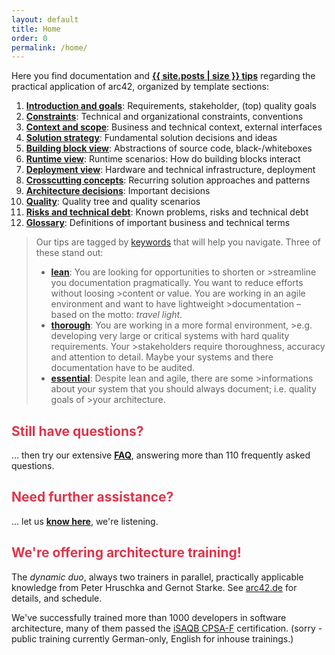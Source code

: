 ```yaml
---
layout: default
title: Home
order: 0
permalink: /home/
---
```


Here you find documentation and **[{{ site.posts | size }} tips](/keywords)** regarding the practical application of
arc42, organized by template sections:

1. [**Introduction and goals**](/section-1/): Requirements, stakeholder, (top) quality goals
2. [**Constraints**](/section-2/): Technical and organizational constraints, conventions
3. [**Context and scope**](/section-3/): Business and technical context, external interfaces
4. [**Solution strategy**](/section-4/): Fundamental solution decisions and ideas
5. [**Building block view**](/section-5/): Abstractions of source code, black-/whiteboxes
6. [**Runtime view**](/section-6/): Runtime scenarios: How do building blocks interact
7. [**Deployment view**](/section-7/): Hardware and technical infrastructure, deployment
8. [**Crosscutting concepts**](/section-8/): Recurring solution approaches and patterns
9. [**Architecture decisions**](/section-9/): Important decisions
10. [**Quality**](/section-10/): Quality tree and quality scenarios
11. [**Risks and technical debt**](/section-11/): Known problems, risks and technical debt
12. [**Glossary**](/section-12/): Definitions of important business and technical terms

>Our tips are tagged by [keywords](/keywords) that will help you navigate. Three of these stand out:
>
>* **[lean](/keywords/#lean)**: You are looking for opportunities to shorten or >streamline you documentation pragmatically. You want to reduce efforts without loosing >content or value. You are working in an agile environment and want to have lightweight >documentation – based on the motto: _travel light_.
>* **[thorough](/keywords/#thorough)**: You are working in a more formal environment, >e.g. developing very large or critical systems with hard quality requirements. Your >stakeholders require thoroughness, accuracy and attention to detail.
>Maybe your systems and there documentation have to be audited.
>* **[essential](/keywords/#essential)**: Despite lean and agile, there are some >informations about your system that you should always document; i.e. quality goals of >your architecture.

## <font color="#dd354b">Still have questions?</font>

... then try our extensive [**FAQ**]("http://faq.arc42.org"), answering more than 110 frequently asked questions.

## <font color="#dd354b">Need further assistance?</font>

... let us [**know here**](/contact/), we're listening.

## <font color="#dd354b">We're offering architecture training!</font>

The _dynamic duo_, always two trainers in parallel, practically applicable
knowledge from Peter Hruschka and Gernot Starke. See [arc42.de](http://www.arc42.de/training.html) for details, and schedule.

We've successfully trained more than 1000 developers in software architecture,
many of them passed the [iSAQB CPSA-F](http://isaqb.org) certification.
(sorry - public training currently German-only, English for inhouse trainings.)
